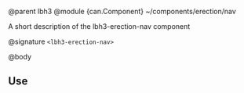 @parent lbh3
@module {can.Component} ~/components/erection/nav <lbh3-erection-nav>

A short description of the lbh3-erection-nav component

@signature `<lbh3-erection-nav>`

@body

## Use


